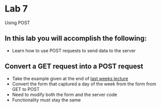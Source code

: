 # Lab 7
Using POST

## In this lab you will accomplish the following:
 - Learn how to use POST requests to send data to the server

## Convert a GET request into a POST request
 - Take the example given at the end of [last weeks lecture](https://kayashaolu.github.io/webarch/html/Lecture%2012%20-%20Server%20Programming%20II.html)
 - Convert the form that captured a day of the week from the form from GET to POST
 - Need to modify both the form and the server code
 - Functionality must stay the same
